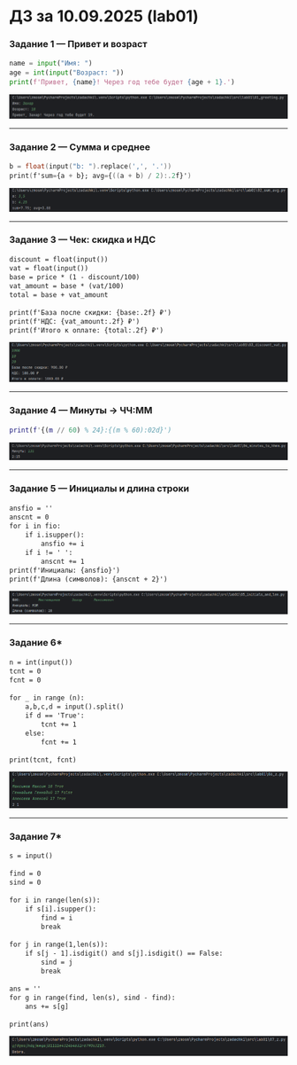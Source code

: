 # ДЗ за 10.09.2025 (lab01)

### Задание 1 — Привет и возраст

```py
name = input("Имя: ")
age = int(input("Возраст: "))
print(f'Привет, {name}! Через год тебе будет {age + 1}.')
```

![Код и демонстрация работы](/images/lab01/img01.png)

---

### Задание 2 — Сумма и среднее

```a = float(input("a: ").replace(',', '.'))
b = float(input("b: ").replace(',', '.'))
print(f'sum={a + b}; avg={((a + b) / 2):.2f}')
```

![Код и демонстрация работы](/images/lab01/img02.png)

---

### Задание 3 — Чек: скидка и НДС

```price = float(input())
discount = float(input())
vat = float(input())
base = price * (1 - discount/100)
vat_amount = base * (vat/100)
total = base + vat_amount

print(f'База после скидки: {base:.2f} ₽')
print(f'НДС: {vat_amount:.2f} ₽')
print(f'Итого к оплате: {total:.2f} ₽')
```

![Код и демонстрация работы](/images/lab01/img03.png)

---

### Задание 4 — Минуты → ЧЧ:ММ

```m = int(input('Минуты: '))
print(f'{(m // 60) % 24}:{(m % 60):02d}')
```

![Код и демонстрация работы](/images/lab01/img04.png)

---

### Задание 5 — Инициалы и длина строки

```fio = input('ФИО: ')
ansfio = ''
anscnt = 0
for i in fio:
    if i.isupper():
        ansfio += i
    if i != ' ':
        anscnt += 1
print(f'Инициалы: {ansfio}')
print(f'Длина (символов): {anscnt + 2}')
```

![Код и демонстрация работы](/images/lab01/img05.png)

---

### Задание 6*

```
n = int(input())
tcnt = 0
fcnt = 0

for _ in range (n):
    a,b,c,d = input().split()
    if d == 'True':
        tcnt += 1
    else:
        fcnt += 1

print(tcnt, fcnt)
```

![Код и демонстрация работы](/images/lab01/img06.png)

---

### Задание 7*

```
s = input()

find = 0
sind = 0

for i in range(len(s)):
    if s[i].isupper():
        find = i
        break

for j in range(1,len(s)):
    if s[j - 1].isdigit() and s[j].isdigit() == False:
        sind = j
        break

ans = ''
for g in range(find, len(s), sind - find):
    ans += s[g]

print(ans)
```

![Код и демонстрация работы](/images/lab01/img07.png)
